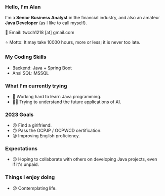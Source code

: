 ### Hello, I'm Alan

I'm a **Senior Business Analyst** in the financial industry,
and also an amateur **Java Developer** (as I like to call myself).

📧 Email: twcch1218 [at] gmail.com  

⭐ Motto: It may take 10000 hours, more or less; it is never too late.

### My Coding Skills

- Backend: Java + Spring Boot
- Ansi SQL: MSSQL

### What I'm currently trying

- 🤪 Working hard to learn Java programming.
- 😵‍💫 Trying to understand the future applications of AI.

### 2023 Goals

- 😣 Find a girlfriend.
- 🙃 Pass the OCPJP / OCPWCD certification.
- 😢 Improving English proficiency.

### Expectations

- 😑 Hoping to collaborate with others on developing Java projects, even if it's unpaid.

### Things I enjoy doing

- 😟 Contemplating life.
